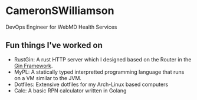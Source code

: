 # CameronSWilliamson

DevOps Engineer for WebMD Health Services

## Fun things I've worked on

- RustGin: A rust HTTP server which I designed based on the Router in the [Gin Framework](https://github.com/gin-gonic/gin).
- MyPL: A statically typed interpretted programming language that runs on a VM similar to the JVM.
- Dotfiles: Extensive dotfiles for my Arch-Linux based computers
- Calc: A basic RPN calculator written in Golang
